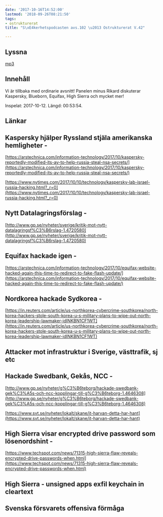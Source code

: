 ```yaml
---
date: '2017-10-16T14:52:00'
lastmod: '2018-09-26T08:21:50'
tags:
- ostrukturerat
title: "S\xE4kerhetspodcasten avs.102 \u2013 Ostrukturerat V.42"

---
```

## Lyssna

[mp3](http://traffic.libsyn.com/sakerhetspodcasten/Ostrukturerat_2017-10-12.mp3)

## Innehåll

Vi är tillbaka med ordinarie avsnitt! Panelen minus Rikard diskuterar Kaspersky,
Blueborn, Equifax, High Sierra och mycket mer!

Inspelat: 2017-10-12. Längd: 00:53:54.

## Länkar



## Kaspersky hjälper Ryssland stjäla amerikanska hemligheter -
[https://arstechnica.com/information-technology/2017/10/kaspersky-reportedly-modified-its-av-to-help-russia-steal-nsa-secrets/](https://arstechnica.com/information-technology/2017/10/kaspersky-reportedly-modified-its-av-to-help-russia-steal-nsa-secrets/)



[https://www.nytimes.com/2017/10/10/technology/kaspersky-lab-israel-russia-hacking.html?_r=0](https://www.nytimes.com/2017/10/10/technology/kaspersky-lab-israel-russia-hacking.html?_r=0)



## Nytt Datalagringsförslag  -
[http://www.gp.se/nyheter/sverige/kritik-mot-nytt-datalagringsf%C3%B6rslag-1.4720580](http://www.gp.se/nyheter/sverige/kritik-mot-nytt-datalagringsf%C3%B6rslag-1.4720580)



## Equifax hackade igen -
[https://arstechnica.com/information-technology/2017/10/equifax-website-hacked-again-this-time-to-redirect-to-fake-flash-update/](https://arstechnica.com/information-technology/2017/10/equifax-website-hacked-again-this-time-to-redirect-to-fake-flash-update/)



## Nordkorea hackade Sydkorea -
[https://in.reuters.com/article/us-northkorea-cybercrime-southkorea/north-korea-hackers-stole-south-korea-u-s-military-plans-to-wipe-out-north-korea-leadership-lawmaker-idINKBN1CF1WT](https://in.reuters.com/article/us-northkorea-cybercrime-southkorea/north-korea-hackers-stole-south-korea-u-s-military-plans-to-wipe-out-north-korea-leadership-lawmaker-idINKBN1CF1WT)



## Attacker mot infrastruktur i Sverige, västtrafik, sj etc




## Hackade Swedbank, Gekås, NCC -
[http://www.gp.se/nyheter/g%C3%B6teborg/hackade-swedbank-gek%C3%A5s-och-ncc-kopplingar-till-g%C3%B6teborg-1.4646308](http://www.gp.se/nyheter/g%C3%B6teborg/hackade-swedbank-gek%C3%A5s-och-ncc-kopplingar-till-g%C3%B6teborg-1.4646308)



[https://www.svt.se/nyheter/lokalt/skane/it-harvan-detta-har-hant](https://www.svt.se/nyheter/lokalt/skane/it-harvan-detta-har-hant)



## High Sierra visar encrypted drive password som lösenordshint -
[https://www.techspot.com/news/71315-high-sierra-flaw-reveals-encrypted-drive-passwords-when.html](https://www.techspot.com/news/71315-high-sierra-flaw-reveals-encrypted-drive-passwords-when.html)



## High Sierra - unsigned apps exfil keychain in cleartext




## Svenska försvarets offensiva förmåga


